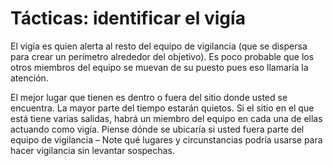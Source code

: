 [Title]: # (Tácticas:  Identificar el vigía)
[Difficulty]: # (Avanzado)
[Order]: # (4)

# Tácticas: identificar el vigía

El vigía es quien alerta al resto del equipo de vigilancia (que se dispersa para crear un perímetro alrededor del objetivo). Es poco probable que los otros miembros del equipo se muevan de su puesto pues eso llamaría la atención.

El mejor lugar que tienen es dentro o fuera del sitio donde usted se encuentra. La mayor parte del tiempo estarán quietos. Si el sitio en el que está tiene varias salidas, habrá un miembro del equipo en cada una de ellas actuando como vigía. Piense dónde se ubicaría si usted fuera parte del equipo de vigilancia – Note qué lugares y circunstancias podría usarse para hacer vigilancia sin levantar sospechas.